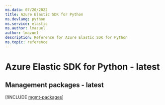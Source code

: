 ```yaml
---
ms.data: 07/20/2022
title: Azure Elastic SDK for Python
ms.devlang: python
ms.service: elastic
ms.author: lmazuel
author: lmazuel
description: Reference for Azure Elastic SDK for Python
ms.topic: reference
---
```

# Azure Elastic SDK for Python - latest

## Management packages - latest
[!INCLUDE [mgmt-packages](elastic-mgmt-index.md)]
